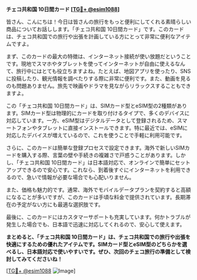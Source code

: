 **チェコ共和国 10日間カード [[TG💪+ @esim1088](https://t.me/s/esim1088)]**

皆さん、こんにちは！今日は皆さんの旅行をもっと便利にしてくれる素晴らしい商品についてお話しします。「チェコ共和国 10日間カード」です。このカードは、チェコ共和国での旅行や出張を計画している方にとって非常に便利なアイテムですよ。

まず、このカードの最大の特徴は、インターネット接続が使い放題だということです。現地でスマホやタブレットを使ってインターネットが自由に使えるなんて、旅行中にはとても役立ちますよね。たとえば、地図アプリを使ったり、SNSに投稿したり、観光情報を調べたりする際に非常に便利です。また、動画を見るのも問題ありません。旅先で映画やドラマを見ながらリラックスすることもできますよ。

この「チェコ共和国 10日間カード」は、SIMカード型とeSIM型の2種類があります。SIMカード型は物理的にカードを取り付けるタイプで、多くのデバイスに対応しています。一方、eSIM型はデジタルデータとして登録されるため、スマートフォンやタブレットに直接インストールできます。特に最近では、eSIMに対応したデバイスが増えているので、これを使うことで手軽に利用可能です。

さらに、このカードは簡単な登録プロセスで設定できます。海外で新しいSIMカードを購入する際、言葉の壁や手続きの複雑さで戸惑うことがあります。しかし、「チェコ共和国 10日間カード」は日本語対応で、オンラインで簡単にセットアップできるので安心です。これなら、到着後すぐにインターネットを利用できるので、急いで情報が必要な場合でも心配いりません。

また、価格も魅力的です。通常、海外でモバイルデータプランを契約すると高額になることが多いですが、このカードは手頃な料金で提供されています。長期滞在の予定がない方にも最適な選択肢です。

最後に、このカードにはカスタマーサポートも充実しています。何かトラブルが発生した場合でも、日本語で迅速に対応してくれるので、安心して使えます。

**まとめると、「チェコ共和国 10日間カード」は、チェコ共和国での旅行や出張を快適にするための優れたアイテムです。SIMカード型とeSIM型のどちらかを選べるし、日本語対応で使いやすいです。ぜひ、次回のチェコ旅行の準備として検討してみてくださいね！**

[[TG💪+ @esim1088](https://t.me/s/esim1088) ![Image](https://i.postimg.cc/Y0z9fWf4/image.png)]